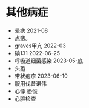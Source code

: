 # 其他病症
- 晕痣         2021-08
- 点痣。         
- graves甲亢    2022-03 
- 碘131        2022-06-25
- 呼吸道细菌感染 2023-05-底
- 头孢
- 带状疱疹      2023-06-10
- 服用伐昔诺伟
- 心悸 恐慌 
- 心脏检查
 